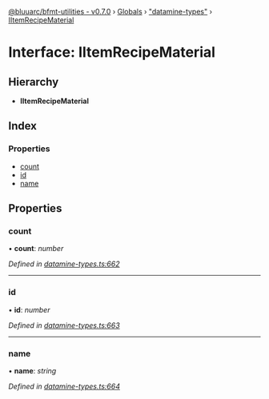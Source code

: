 [@bluuarc/bfmt-utilities - v0.7.0](../README.md) › [Globals](../globals.md) › ["datamine-types"](../modules/_datamine_types_.md) › [IItemRecipeMaterial](_datamine_types_.iitemrecipematerial.md)

# Interface: IItemRecipeMaterial

## Hierarchy

* **IItemRecipeMaterial**

## Index

### Properties

* [count](_datamine_types_.iitemrecipematerial.md#count)
* [id](_datamine_types_.iitemrecipematerial.md#id)
* [name](_datamine_types_.iitemrecipematerial.md#name)

## Properties

###  count

• **count**: *number*

*Defined in [datamine-types.ts:662](https://github.com/BluuArc/bfmt-utilities/blob/master/src/datamine-types.ts#L662)*

___

###  id

• **id**: *number*

*Defined in [datamine-types.ts:663](https://github.com/BluuArc/bfmt-utilities/blob/master/src/datamine-types.ts#L663)*

___

###  name

• **name**: *string*

*Defined in [datamine-types.ts:664](https://github.com/BluuArc/bfmt-utilities/blob/master/src/datamine-types.ts#L664)*
